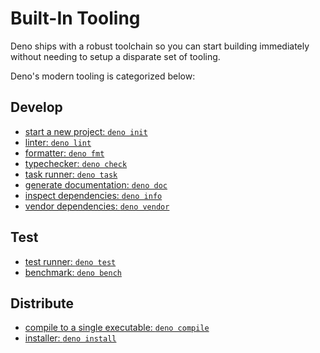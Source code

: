 # Built-In Tooling

Deno ships with a robust toolchain so you can start building immediately without
needing to setup a disparate set of tooling.

Deno's modern tooling is categorized below:

## Develop

- [start a new project: `deno init`](./tools/init.md)
- [linter: `deno lint`](./tools/linter.md)
- [formatter: `deno fmt`](./tools/formatter.md)
- [typechecker: `deno check`](/advanced/typescript/overview#type-checking)
- [task runner: `deno task`](./tools/task_runner.md)
- [generate documentation: `deno doc`](./tools/documentation_generator.md)
- [inspect dependencies: `deno info`](./tools/dependency_inspector.md)
- [vendor dependencies: `deno vendor`](./tools/vendor.md)

## Test

- [test runner: `deno test`](./basics/testing.md)
- [benchmark: `deno bench`](./tools/benchmarker.md)

## Distribute

- [compile to a single executable: `deno compile`](./tools/compiler.md)
- [installer: `deno install`](./tools/script_installer.md)
